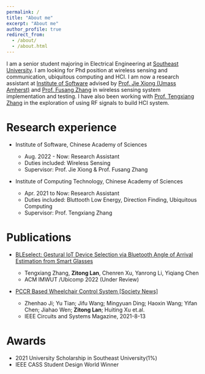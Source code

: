 ```yaml
---
permalink: /
title: "About me"
excerpt: "About me"
author_profile: true
redirect_from: 
  - /about/
  - /about.html
---
```


I am a senior student majoring in Electrical Engineering at [Southeast University](https://www.seu.edu.cn/). I am looking for Phd position at wireless sensing and communication, ubiquitous computing and HCI. I am now a research assistant at [Institute of Software](http://english.is.cas.cn/) advised by [Prof. Jie Xiong (Umass Amherst)](https://people.cs.umass.edu/~jxiong/) and [Prof. Fusang Zhang](https://people.ucas.edu.cn/~zhangfusang?language=en) in wireless sensing system implementation and testing. I have also been working with [Prof. Tengxiang Zhang](https://txzhang.info/) in the exploration of using RF signals to build HCI system. 

Research experience
======
* Institute of Software, Chinese Academy of Sciences
  * Aug. 2022 - Now: Research Assistant
  * Duties included: Wireless Sensing
  * Supervisor: Prof. Jie Xiong & Prof. Fusang Zhang

* Institute of Computing Technology, Chinese Academy of Sciences
  * Apr. 2021 to Now: Research Assistant
  * Duties included: Bluttooth Low Energy, Direction Finding, Ubiquitous Computing
  * Supervisor: Prof. Tengxiang Zhang


Publications
======
* [BLEselect: Gestural IoT Device Selection via Bluetooth Angle of Arrival Estimation from Smart Glasses](http://zitonglan.github.io)
  * Tengxiang Zhang, **Zitong Lan**, Chenren Xu, Yanrong Li, Yiqiang Chen 
  * ACM IMWUT /Ubicomp 2022 (Under Review)

* [PCCR Based Wheelchair Control System [Society News]]('http://zitonglan.github.io/files/PCCR_Based_Wheelchair_Control_System_Society_News.pdf')
  * Zhenhao Ji; Yu Tian; Jifu Wang; Mingyuan Ding; Haoxin Wang; Yifan Chen; Jiahao Wen; **Zitong Lan**; Huiting Xu et.al. 
  * IEEE Circuits and Systems Magazine, 2021-8-13


Awards
=====
* 2021 University Scholarship in Southeast University(1%)
* IEEE CASS Student Design World Winner